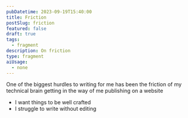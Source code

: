```yaml
---
pubDatetime: 2023-09-19T15:40:00
title: Friction
postSlug: friction
featured: false
draft: true
tags:
  - fragment
description: On friction
type: fragment
aiUsage:
  - none
---
```


One of the biggest hurdles to writing for me has been the friction of my technical brain getting in the way of me publishing on a website

- I want things to be well crafted
- I struggle to write without editing
